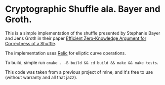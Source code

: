 # Cryptographic Shuffle ala. Bayer and Groth.

This is a simple implementation of the shuffle presented by Stephanie Bayer and
Jens Groth in their paper [Efficient Zero-Knowledge Argument for Correctness of a Shuffle](http://www0.cs.ucl.ac.uk/staff/J.Groth/MinimalShuffle.pdf).

The implementation uses [Relic](https://github.com/relic-toolkit/relic/) for elliptic curve operations.

To build, simple run `cmake . -B build && cd build && make && make tests`.

This code was taken from a previous project of mine, and it's free to use
(without warranty and all that jazz).
